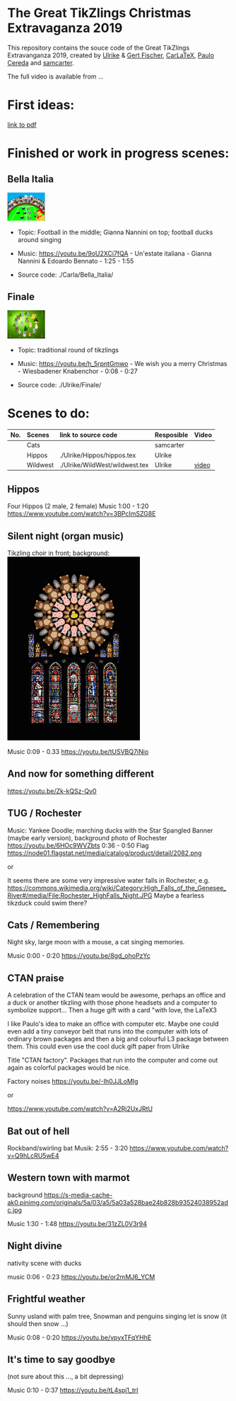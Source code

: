 # The Great TikZlings Christmas Extravaganza 2019

This repository contains the souce code of the Great TikZlings Extravanganza 2019, created by [Ulrike](https://github.com/u-fischer) & [Gert Fischer](https://github.com/g-fischer), [CarLaTeX](https://github.com/CarLaTeX), [Paulo Cereda](https://github.com/cereda) and [samcarter](https://github.com/samcarter).

The full video is available from ...

<!--- 
Music and 3rd party images are not included in this repository. The links to the songs can be found in the file ./Storyboard2019/music.txt, links to 3rd party images are for the most part given in the code of the individual scenes.
--->

# First ideas:

[link to pdf](./Storyboard/drafts/Extravaganza2019_storyboard.pdf)

# Finished or work in progress scenes:

## Bella Italia

<a href="https://github.com/samcarter/Extravanganza2019/releases/download/video/BellaItalia.mp4"><img src="./Storyboard/previews/BellaItalia.png" height="64"></a>

- Topic: Football in the middle; Gianna Nannini on top; football ducks around singing 

- Music:  https://youtu.be/9oU2XCi7fQA - Un'estate italiana - Gianna Nannini & Edoardo Bennato - 1:25 - 1:55

- Source code: ./Carla/Bella_Italia/

## Finale

<a href="https://github.com/samcarter/Extravanganza2019/releases/download/video/finale.mp4"><img src="./Storyboard/previews/finale.png" height="64"></a>

- Topic: traditional round of tikzlings

- Music: https://youtu.be/h_5rpntGmwo - We wish you a merry Christmas - Wiesbadener Knabenchor - 0:08 - 0:27

- Source code: ./Ulrike/Finale/




# Scenes to do:






| No. | Scenes                 | link to source code            | Resposible             | Video           | 
| :---| :----------------------| :----------------------| :----------------------| :---------------|
|     | Cats                   |                        | samcarter              |                 |
|     | Hippos                 |./Ulrike/Hippos/hippos.tex| Ulrike              |                 |
|     | Wildwest               |./Ulrike/WildWest/wildwest.tex                  | Ulrike              |   [video](https://github.com/samcarter/Extravanganza2019/releases/download/video/wildwest.mp4)         |







## Hippos

Four Hippos (2 male, 2 female)
Music 1:00 - 1:20 
https://www.youtube.com/watch?v=3BPcImSZG8E

## Silent night (organ music)

Tikzling choir in front; 
background: ![](./Storyboard/drafts/silentnightback.jpeg)

Music 0:09 - 0.33 https://youtu.be/tUSVBQ7iNio

## And now for something different

https://youtu.be/Zk-kQSz-Qv0

## TUG / Rochester

Music:  Yankee Doodle; marching ducks with the Star Spangled Banner (maybe early version), background photo of Rochester
https://youtu.be/6HOc9WVZbts 0:36 - 0:50
Flag https://node01.flagstat.net/media/catalog/product/detail/2082.png

or

It seems there are some very impressive water falls in Rochester, e.g. 
https://commons.wikimedia.org/wiki/Category:High_Falls_of_the_Genesee_River#/media/File:Rochester_HighFalls_Night.JPG
Maybe a fearless tikzduck could swim there? 


## Cats / Remembering

Night sky, large moon with a mouse, a cat singing memories.

Music 0:00 - 0:20 https://youtu.be/8gd_ohoPzYc

## CTAN praise

A celebration of the CTAN team would be awesome, perhaps an office and a 
duck or another tikzling with those phone headsets and a computer to 
symbolize support... Then a huge gift with a card "with love, the LaTeX3 

I like Paulo's idea to make an office with computer etc. Maybe one could even 
add a tiny conveyor belt that runs into the computer with lots of ordinary 
brown packages and then a big and colourful L3 package between them. This 
could even use the cool duck gift paper from Ulrike  

Title "CTAN factory".  Packages that run into the computer and come out again 
as colorful packages would be nice.  

Factory noises
https://youtu.be/-Ih0JJLoMIg

or 

https://www.youtube.com/watch?v=A2Rj2UxJRtU



## Bat out of hell

Rockband/swirling bat
Musik: 
2:55 - 3:20
https://www.youtube.com/watch?v=Q9hLcRU5wE4

## Western town with marmot

background https://s-media-cache-ak0.pinimg.com/originals/5a/03/a5/5a03a528bae24b828b93524038952adc.jpg

Music 1:30 - 1:48
https://youtu.be/31zZL0V3r94


## Night divine 
nativity scene with ducks 

music 0:06 - 0:23 https://youtu.be/or2mMJ6_YCM

## Frightful weather

Sunny usland with palm tree, Snowman and penguins singing let is snow (it should then snow ...)

Music 0:08 - 0:20 https://youtu.be/vpyxTFqYHhE

## It's time to say goodbye

(not sure about this ..., a bit depressing)

Music 0:10 - 0:37
https://youtu.be/tL4spj1_trI



